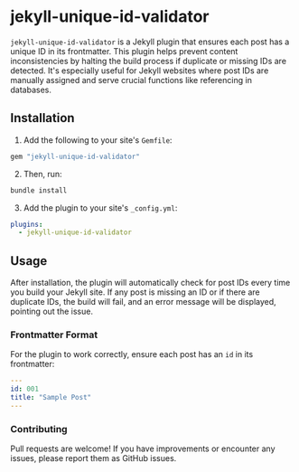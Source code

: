 # jekyll-unique-id-validator

`jekyll-unique-id-validator` is a Jekyll plugin that ensures each post has a unique ID in its frontmatter. This plugin helps prevent content inconsistencies by halting the build process if duplicate or missing IDs are detected. It's especially useful for Jekyll websites where post IDs are manually assigned and serve crucial functions like referencing in databases.

## Installation

1. Add the following to your site's `Gemfile`:
```bash
gem "jekyll-unique-id-validator"
```
2. Then, run:
```bash
bundle install
```
3. Add the plugin to your site's `_config.yml`:
```yaml
plugins:
  - jekyll-unique-id-validator
```

## Usage

After installation, the plugin will automatically check for post IDs every time you build your Jekyll site. If any post is missing an ID or if there are duplicate IDs, the build will fail, and an error message will be displayed, pointing out the issue.

### Frontmatter Format

For the plugin to work correctly, ensure each post has an `id` in its frontmatter:
```yaml
---
id: 001
title: "Sample Post"
---
```

### Contributing

Pull requests are welcome! If you have improvements or encounter any issues, please report them as GitHub issues.
